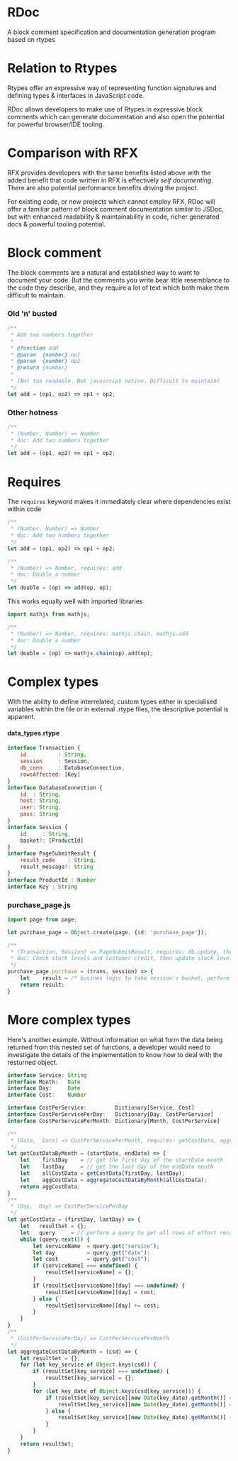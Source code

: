 # RDoc
A block comment specification and documentation generation program based on rtypes

# Relation to Rtypes
Rtypes offer an expressive way of representing function signatures and defining types & interfaces in JavaScript code.

RDoc allows developers to make use of Rtypes in expressive block comments which can generate documentation and also open the potential for powerful browser/IDE tooling.

# Comparison with RFX
RFX provides developers with the same benefits listed above with the added benefit that code written in RFX is effectively _self documenting_. There are also potential performance benefits driving the project.

For existing code, or new projects which cannot employ RFX, RDoc will offer a familiar pattern of block comment documentation similar to JSDoc, but with enhanced readability & maintainability in code, richer generated docs & powerful tooling potential.
 
# Block comment
The block comments are a natural and established way to want to document your code. But the comments you write bear little resemblance to the code they describe, and they require a lot of text which both make them difficult to maintain.
### Old 'n' busted
```javascript
/**
 * Add two numbers together
 *
 * @function add
 * @param  {number} op1
 * @param  {number} op2
 * @return {number}
 *
 * (Not too readable. Not javascript native. Difficult to maintain)
 */
let add = (op1, op2) => op1 + op2;
```
### Other hotness
```javascript
/**
 * (Number, Number) => Number
 * doc: Add two numbers together
 */
let add = (op1, op2) => op1 + op2;
```
# Requires
The `requires` keyword makes it immediately clear where dependencies exist within code
```javascript
/**
 * (Number, Number) => Number
 * doc: Add two numbers together
 */
let add = (op1, op2) => op1 + op2;

/**
 * (Number) => Number, requires: add
 * doc: Double a number
 */
let double = (op) => add(op, op);
```

This works equally well with imported libraries
```javascript
import mathjs from mathjs;

/**
 * (Number) => Number, requires: mathjs.chain, mathjs.add
 * doc: Double a number
 */
let double = (op) => mathjs.chain(op).add(op);
```

# Complex types
With the ability to define interrelated, custom types either in specialised variables within the file or in external .rtype files, the descriptive potential is apparent.
#### data_types.rtype
```javascript
interface Transaction {
    id          : String,
    session     : Session,
    db_conn     : DatabaseConnection,
    rowsAffected: [Key]
}
interface DatabaseConnection {
    id  : String,
    host: String,
    user: String,
    pass: String
}
interface Session {
    id     : String,
    basket?: [ProductId]
}
interface PageSubmitResult {
    result_code    : String,
    result_message?: String
}
interface ProductId : Number
interface Key : String
```
### purchase_page.js
```javascript
import page from page;

let purchase_page = Object.create(page, {id: 'purchase_page'});

/**
 * (Transaction, Session) => PageSubmitResult, requires: db.update, throws: NoConnectionError
 * doc: Check stock levels and customer credit, then update stock levels & custom credit
 */
purchase_page.purchase = (trans, session) => {
    let    result = /* busines logic to take session's basket, perform the appropriate check's & update's and create result */ 
    return result;
}
```
# More complex types
Here's another example. Without information on what form the data being returned from this nested set of functions, a developer would need to investigate the details of the implementation to know how to deal with the resturned  object.
```javascript
interface Service: String
interface Month:   Date
interface Day:     Date
interface Cost:    Number

interface CostPerService:         Dictionary[Service, Cost]
interface CostPerServicePerDay:   Dictionary[Day, CostPerService]
interface CostPerServicePerMonth: Dictionary[Month, CostPerService]
```
```javascript
/**
 * (Date,  Date) => CostPerServicePerMonth, requires: getCostData, aggregateCostDataByMonth
 */
let getCostDataByMonth = (startDate, endDate) => {
    let    firstDay    = // get the first day of the startDate month
    let    lastDay     = // get the last day of the endDate month
    let    allCostData = getCostData(firstDay, lastDay);
    let    aggCostData = aggregateCostDataByMonth(allCostData);
    return aggCostData;
}
/**
 * (Day,  Day) => CostPerServicePerDay
 */
let getCostData = (firstDay, lastDay) => {
    let   resultSet = {};
    let   query     = // perform a query to get all rows of effort record between the two dates
    while (query.next()) {
        let serviceName  = query.get("service");
        let day          = query.get("date");
        let cost         = query.get("cost");
        if (serviceName] === undefined) {
            resultSet[serviceName] = {};
        }
        if (resultSet[serviceName][day] === undefined) {
            resultSet[serviceName][day] = cost;
        } else {
            resultSet[serviceName][day] += cost;
        }
    }
}
/**
 * (CostPerServicePerDay) => CostPerServicePerMonth
 */
let aggregateCostDataByMonth = (csd) => {
    let resultSet = {};
    for (let key_service of Object.keys(csd)) {
        if (resultSet[key_service] === undefined) {
            resultSet[key_service] = {};
        }
        for (let key_date of Object.keys(csd[key_service])) {
            if (resultSet[key_service][new Date(key_date).getMonth()] === undefined) {
                resultSet[key_service][new Date(key_date).getMonth()] = csd[key_service][key_date];
            } else {
                resultSet[key_service][new Date(key_date).getMonth()] += csd[key_service][key_date];
            }
        }
    }
    return resultSet;
}
```